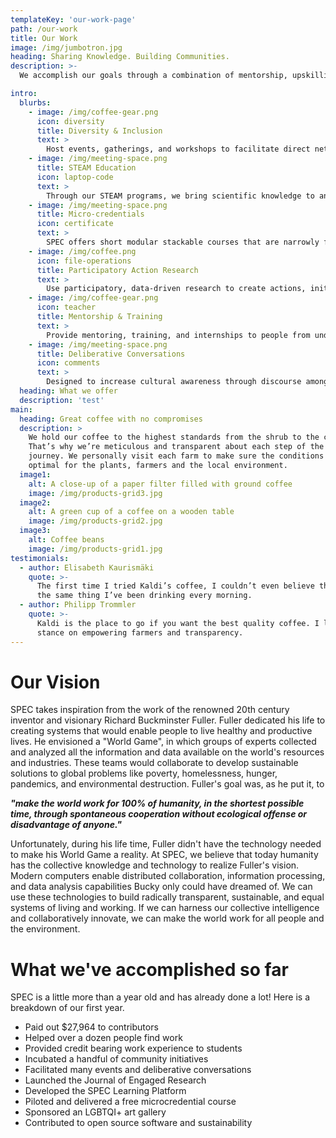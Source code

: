 ```yaml
---
templateKey: 'our-work-page'
path: /our-work
title: Our Work
image: /img/jumbotron.jpg
heading: Sharing Knowledge. Building Communities.
description: >-
  We accomplish our goals through a combination of mentorship, upskilling, networking, and community-building in the areas of STEAM (science, technology, engineering, arts and mathematics) and DEI (diversity, equity and inclusion). We recruit and provide training in 21st Century skills to individuals from underrepresented backgrounds and host events with expert contributors and conduct research around these issues.

intro:
  blurbs:
    - image: /img/coffee-gear.png
      icon: diversity
      title: Diversity & Inclusion
      text: >
        Host events, gatherings, and workshops to facilitate direct networking opportunities, as well as face-to-face knowledge exchange. Activities are focused on creating more opportunities for participants to engage in professional development and hone their interpersonal communication skills.
    - image: /img/meeting-space.png
      title: STEAM Education
      icon: laptop-code
      text: >
        Through our STEAM programs, we bring scientific knowledge to anyone interested in learning more about STEAM fields whether they intend to transition to becoming scientists themselves or simply wish to incorporate the tenets of scientific thought processes into their world-changing work.
    - image: /img/meeting-space.png
      title: Micro-credentials
      icon: certificate
      text: >
        SPEC offers short modular stackable courses that are narrowly focused on specific skills critical to participation and success in the modern workforce. In addition to learning marketable skills, learners earn digital badges, which they can add to their professional networking sites and portfolios.
    - image: /img/coffee.png
      icon: file-operations
      title: Participatory Action Research
      text: >
        Use participatory, data-driven research to create actions, initiatives, and propose solutions, so people may meet other members of their communities, so as to promote sustainable relationship building, social innovation, and joint action.
    - image: /img/coffee-gear.png
      icon: teacher
      title: Mentorship & Training
      text: >
        Provide mentoring, training, and internships to people from underrepresented groups to help them get into the job market and become financially independent and sustainable.
    - image: /img/meeting-space.png
      title: Deliberative Conversations
      icon: comments
      text: >
        Designed to increase cultural awareness through discourse among learners and facilitators on challenging topics, these discussions assemble a diversity of perspectives around a difficult or controversial topic, and encourages participants to collaboratively develop and advocate ideas for inclusive solutions.
  heading: What we offer
  description: 'test'
main:
  heading: Great coffee with no compromises
  description: >
    We hold our coffee to the highest standards from the shrub to the cup.
    That’s why we’re meticulous and transparent about each step of the coffee’s
    journey. We personally visit each farm to make sure the conditions are
    optimal for the plants, farmers and the local environment.
  image1:
    alt: A close-up of a paper filter filled with ground coffee
    image: /img/products-grid3.jpg
  image2:
    alt: A green cup of a coffee on a wooden table
    image: /img/products-grid2.jpg
  image3:
    alt: Coffee beans
    image: /img/products-grid1.jpg
testimonials:
  - author: Elisabeth Kaurismäki
    quote: >-
      The first time I tried Kaldi’s coffee, I couldn’t even believe that was
      the same thing I’ve been drinking every morning.
  - author: Philipp Trommler
    quote: >-
      Kaldi is the place to go if you want the best quality coffee. I love their
      stance on empowering farmers and transparency.
---
```


# Our Vision

SPEC takes inspiration from the work of the renowned 20th century inventor and visionary Richard Buckminster Fuller. Fuller dedicated his life to creating systems that would enable people to live healthy and productive lives. He envisioned a "World Game", in which groups of experts collected and analyzed all the information and data available on the world's resources and industries. These teams would collaborate to develop sustainable solutions to global problems like poverty, homelessness, hunger, pandemics, and environmental destruction. Fuller's goal was, as he put it, to

***"make the world work for 100% of humanity, in the shortest possible time, through spontaneous cooperation without ecological offense or disadvantage of anyone."***

Unfortunately, during his life time, Fuller didn't have the technology needed to make his World Game a reality. At SPEC, we believe that today humanity has the collective knowledge and technology to realize Fuller's vision. Modern computers enable distributed collaboration, information processing, and data analysis capabilities Bucky only could have dreamed of. We can use these technologies to build radically transparent, sustainable, and equal systems of living and working. If we can harness our collective intelligence and collaboratively innovate, we can make the world work for all people and the environment.

# What we've accomplished so far

SPEC is a little more than a year old and has already done a lot! Here is a breakdown of our first year.

- Paid out $27,964 to contributors
- Helped over a dozen people find work
- Provided credit bearing work experience to students
- Incubated a handful of community initiatives
- Facilitated many events and deliberative conversations
- Launched the Journal of Engaged Research
- Developed the SPEC Learning Platform
- Piloted and delivered a free microcredential course
- Sponsored an LGBTQI+ art gallery
- Contributed to open source software and sustainability

<!-- ### Community Innovation and Technology Internship for a Sustainable and Equitable Nation (CITISEN)

The goal of the CITISEN program is to provide personalized service-learning experiences to help individuals from underrepresented backgrounds achieve financial independence and become community leaders. CITISEN research associates, or simply CITISENs, are connected with experts in their areas of interest to receive mentorship and training. CITISENs are encouraged to research their interests and look for opportunities to contribute in their local communities. Through the CITISEN program and partnerships with community organizations, SPEC offers research assistantships that give interns an opportunity to gain paid work experience applying their skills towards community development and sustainability initiatives. Want to become a CITISEN? [Send us a message](https://www.specollective.org/contact) to get involved.

### SPEC Learning

SPEC Learning is an online educational platform that offers microcredentials, stackable competency-based short microcredentials, focused on bridging skill gaps. The first FREE microcredential offered by SPEC Learning is Office Street Smarts, based on the 2016 survey data collected by the National Association of Colleges and Employers (NACE). This 3-week microcredential is designed to provide essential competency training, including organization, project management, and interpersonal skills, such as teamwork, diversity, communication, and persuasiveness ("Bridge That Gap," 2016). Interested in enrolling Office Street Smarts? Fill out the [interest form](https://docs.google.com/forms/d/e/1FAIpQLSdt_iqJ35GAiOxC7Q9UldDbCgyqU3BEbYV6ZWmFjkYAknMk8Q/viewform) to learn more.

**References**

Bridge that gap: Analyzing the student skill index. (2013, Fall). Retrieved July 17, 2016, from http://www.chegg.com/pulse -->

